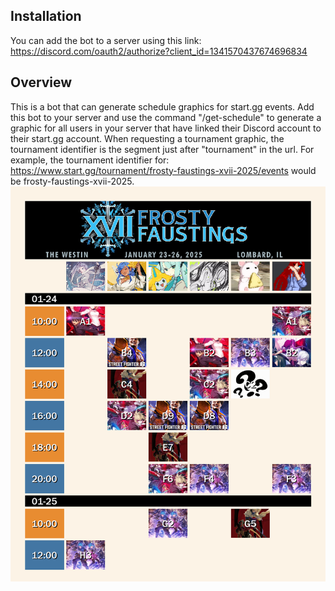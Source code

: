 ## Installation
You can add the bot to a server using this link: https://discord.com/oauth2/authorize?client_id=1341570437674696834
## Overview
This is a bot that can generate schedule graphics for start.gg events. Add this bot to your server and use the command "/get-schedule" to generate a graphic for all users in your server that have linked their Discord account to their start.gg account. When requesting a tournament graphic, the tournament identifier is the segment just after \"tournament\" in the url. For example, the tournament identifier for: https://www.start.gg/tournament/frosty-faustings-xvii-2025/events would be frosty-faustings-xvii-2025.
![Sample graphic](images/sample.png)

